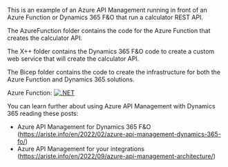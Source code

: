 This is an example of an Azure API Management running in front of an Azure Function or Dynamics 365 F&O that run a calculator REST API.

The AzureFunction folder contains the code for the Azure Function that creates the calculator API.

The X++ folder contains the Dynamics 365 F&O code to create a custom web service that will create the calculator API.

The Bicep folder contains the code to create the infrastructure for both the Azure Function and Dynamics 365 solutions.

Azure Function: [![.NET](https://github.com/aariste/APIMIntegration/actions/workflows/mainCI.yml/badge.svg?branch=main)](https://github.com/aariste/APIMIntegration/actions/workflows/mainCI.yml)

You can learn further about using Azure API Management with Dynamics 365 reading these posts:
-  Azure API Management for Dynamics 365 F&O (https://ariste.info/en/2022/02/azure-api-management-dynamics-365-fo/)
-  Azure API Management for your integrations (https://ariste.info/en/2022/09/azure-api-management-architecture/)
